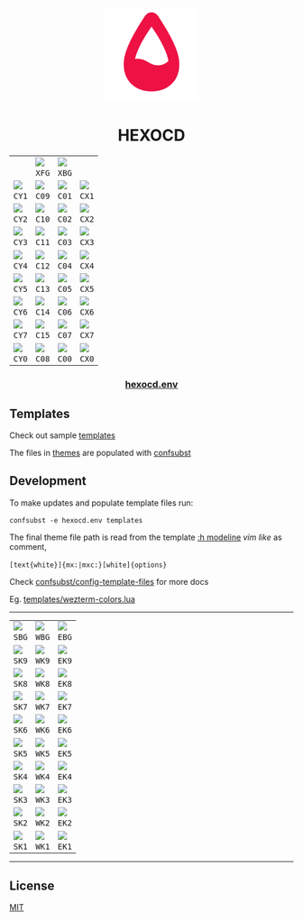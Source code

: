 <!-- mxc: path=./README.md -->

<div align="center">
  <img src=".github/assets/icon.png" width="168px"/>
  <h1>HEXOCD</h1>
</div>

<div align="center">
  <table>
    <tbody>
      <tr>
        <td></td>
        <td><img width="${W}" src="${U}/${W}x${H}/${XFG}/${XBG}.${FMT}?text=${XFG}&font=${FONT}"/><br><div align="center"><kbd>XFG</kbd></div></td>
        <td><img width="${W}" src="${U}/${W}x${H}/${XBG}/${XFG}.${FMT}?text=${XBG}&font=${FONT}"/><br><div align="center"><kbd>XBG</kbd></div></td>
        <td></td>
      </tr>
      <tr>
        <td><img width="${W}" src="${U}/${W}x${H}/${CY1}/000.${FMT}?text=${CY1}&font=${FONT}"/><br><div align="center"><kbd>CY1</kbd></div></td>
        <td><img width="${W}" src="${U}/${W}x${H}/${C09}/000.${FMT}?text=${C09}&font=${FONT}"/><br><div align="center"><kbd>C09</kbd></div></td>
        <td><img width="${W}" src="${U}/${W}x${H}/${C01}/000.${FMT}?text=${C01}&font=${FONT}"/><br><div align="center"><kbd>C01</kbd></div></td>
        <td><img width="${W}" src="${U}/${W}x${H}/${CX1}/000.${FMT}?text=${CX1}&font=${FONT}"/><br><div align="center"><kbd>CX1</kbd></div></td>
      </tr>
      <tr>
        <td><img width="${W}" src="${U}/${W}x${H}/${CY2}/000.${FMT}?text=${CY2}&font=${FONT}"/><br><div align="center"><kbd>CY2</kbd></div></td>
        <td><img width="${W}" src="${U}/${W}x${H}/${C10}/000.${FMT}?text=${C10}&font=${FONT}"/><br><div align="center"><kbd>C10</kbd></div></td>
        <td><img width="${W}" src="${U}/${W}x${H}/${C02}/000.${FMT}?text=${C02}&font=${FONT}"/><br><div align="center"><kbd>C02</kbd></div></td>
        <td><img width="${W}" src="${U}/${W}x${H}/${CX2}/000.${FMT}?text=${CX2}&font=${FONT}"/><br><div align="center"><kbd>CX2</kbd></div></td>
      </tr>
      <tr>
        <td><img width="${W}" src="${U}/${W}x${H}/${CY3}/000.${FMT}?text=${CY3}&font=${FONT}"/><br><div align="center"><kbd>CY3</kbd></div></td>
        <td><img width="${W}" src="${U}/${W}x${H}/${C11}/000.${FMT}?text=${C11}&font=${FONT}"/><br><div align="center"><kbd>C11</kbd></div></td>
        <td><img width="${W}" src="${U}/${W}x${H}/${C03}/000.${FMT}?text=${C03}&font=${FONT}"/><br><div align="center"><kbd>C03</kbd></div></td>
        <td><img width="${W}" src="${U}/${W}x${H}/${CX3}/000.${FMT}?text=${CX3}&font=${FONT}"/><br><div align="center"><kbd>CX3</kbd></div></td>
      </tr>
      <tr>
        <td><img width="${W}" src="${U}/${W}x${H}/${CY4}/000.${FMT}?text=${CY4}&font=${FONT}"/><br><div align="center"><kbd>CY4</kbd></div></td>
        <td><img width="${W}" src="${U}/${W}x${H}/${C12}/000.${FMT}?text=${C12}&font=${FONT}"/><br><div align="center"><kbd>C12</kbd></div></td>
        <td><img width="${W}" src="${U}/${W}x${H}/${C04}/FFF.${FMT}?text=${C04}&font=${FONT}"/><br><div align="center"><kbd>C04</kbd></div></td>
        <td><img width="${W}" src="${U}/${W}x${H}/${CX4}/FFF.${FMT}?text=${CX4}&font=${FONT}"/><br><div align="center"><kbd>CX4</kbd></div></td>
      </tr>
      <tr>
        <td><img width="${W}" src="${U}/${W}x${H}/${CY5}/000.${FMT}?text=${CY5}&font=${FONT}"/><br><div align="center"><kbd>CY5</kbd></div></td>
        <td><img width="${W}" src="${U}/${W}x${H}/${C13}/000.${FMT}?text=${C13}&font=${FONT}"/><br><div align="center"><kbd>C13</kbd></div></td>
        <td><img width="${W}" src="${U}/${W}x${H}/${C05}/FFF.${FMT}?text=${C05}&font=${FONT}"/><br><div align="center"><kbd>C05</kbd></div></td>
        <td><img width="${W}" src="${U}/${W}x${H}/${CX5}/FFF.${FMT}?text=${CX5}&font=${FONT}"/><br><div align="center"><kbd>CX5</kbd></div></td>
      </tr>
      <tr>
        <td><img width="${W}" src="${U}/${W}x${H}/${CY6}/000.${FMT}?text=${CY6}&font=${FONT}"/><br><div align="center"><kbd>CY6</kbd></div></td>
        <td><img width="${W}" src="${U}/${W}x${H}/${C14}/000.${FMT}?text=${C14}&font=${FONT}"/><br><div align="center"><kbd>C14</kbd></div></td>
        <td><img width="${W}" src="${U}/${W}x${H}/${C06}/000.${FMT}?text=${C06}&font=${FONT}"/><br><div align="center"><kbd>C06</kbd></div></td>
        <td><img width="${W}" src="${U}/${W}x${H}/${CX6}/000.${FMT}?text=${CX6}&font=${FONT}"/><br><div align="center"><kbd>CX6</kbd></div></td>
      </tr>
      <tr>
        <td><img width="${W}" src="${U}/${W}x${H}/${CY7}/000.${FMT}?text=${CY7}&font=${FONT}"/><br><div align="center"><kbd>CY7</kbd></div></td>
        <td><img width="${W}" src="${U}/${W}x${H}/${C15}/000.${FMT}?text=${C15}&font=${FONT}"/><br><div align="center"><kbd>C15</kbd></div></td>
        <td><img width="${W}" src="${U}/${W}x${H}/${C07}/FFF.${FMT}?text=${C07}&font=${FONT}"/><br><div align="center"><kbd>C07</kbd></div></td>
        <td><img width="${W}" src="${U}/${W}x${H}/${CX7}/FFF.${FMT}?text=${CX7}&font=${FONT}"/><br><div align="center"><kbd>CX7</kbd></div></td>
      </tr>
      <tr>
        <td><img width="${W}" src="${U}/${W}x${H}/${CY0}/FFF.${FMT}?text=${CY0}&font=${FONT}"/><br><div align="center"><kbd>CY0</kbd></div></td>
        <td><img width="${W}" src="${U}/${W}x${H}/${C08}/FFF.${FMT}?text=${C08}&font=${FONT}"/><br><div align="center"><kbd>C08</kbd></div></td>
        <td><img width="${W}" src="${U}/${W}x${H}/${C00}/FFF.${FMT}?text=${C00}&font=${FONT}"/><br><div align="center"><kbd>C00</kbd></div></td>
        <td><img width="${W}" src="${U}/${W}x${H}/${CX0}/FFF.${FMT}?text=${CX0}&font=${FONT}"/><br><div align="center"><kbd>CX0</kbd></div></td>
      </tr>
    </tbody>
  </table>
</div>


<div align="center">
    <h3><a href="hexocd.env">hexocd.env</a></h3>
</div>


Templates
---------

Check out sample [templates](./templates)

The files in [themes](./themes) are populated with [confsubst](https://github.com/metaory/confsubst)


Development
-----------
To make updates and populate template files run:

	confsubst -e hexocd.env templates

The final theme file path is read from the template [:h modeline](https://neovim.io/doc/user/options.html#modeline) _vim like_ as comment,


`[text{white}]{mx:|mxc:}[white]{options}`

Check [confsubst/config-template-files](https://github.com/metaory/confsubst/tree/master?tab=readme-ov-file#config-template-files) for more docs

Eg. [templates/wezterm-colors.lua](templates/wezterm-colors.lua)

<div align="center">
  <table>
    <tbody>
      <tr>
        <td><img width="${W}" src="${U}/${W}x${H}/${SBG}/${SFG}.${FMT}?text=${SBG}&font=${FONT}"/><br><div align="center"><kbd>SBG</kbd></div></td>
        <td><img width="${W}" src="${U}/${W}x${H}/${WBG}/${WFG}.${FMT}?text=${WBG}&font=${FONT}"/><br><div align="center"><kbd>WBG</kbd></div></td>
        <td><img width="${W}" src="${U}/${W}x${H}/${EBG}/${EFG}.${FMT}?text=${EBG}&font=${FONT}"/><br><div align="center"><kbd>EBG</kbd></div></td>
      </tr>
      <hr>
      <tr>
        <td><img width="${W}" src="${U}/${W}x${H}/${SK9}/000.${FMT}?text=${SK9}&font=${FONT}"/><br><div align="center"><kbd>SK9</kbd></div></td>
        <td><img width="${W}" src="${U}/${W}x${H}/${WK9}/000.${FMT}?text=${WK9}&font=${FONT}"/><br><div align="center"><kbd>WK9</kbd></div></td>
        <td><img width="${W}" src="${U}/${W}x${H}/${EK9}/000.${FMT}?text=${EK9}&font=${FONT}"/><br><div align="center"><kbd>EK9</kbd></div></td>
      </tr>
      <tr>
        <td><img width="${W}" src="${U}/${W}x${H}/${SK8}/000.${FMT}?text=${SK8}&font=${FONT}"/><br><div align="center"><kbd>SK8</kbd></div></td>
        <td><img width="${W}" src="${U}/${W}x${H}/${WK8}/000.${FMT}?text=${WK8}&font=${FONT}"/><br><div align="center"><kbd>WK8</kbd></div></td>
        <td><img width="${W}" src="${U}/${W}x${H}/${EK8}/000.${FMT}?text=${EK8}&font=${FONT}"/><br><div align="center"><kbd>EK8</kbd></div></td>
      </tr>
      <tr>
        <td><img width="${W}" src="${U}/${W}x${H}/${SK7}/FFF.${FMT}?text=${SK7}&font=${FONT}"/><br><div align="center"><kbd>SK7</kbd></div></td>
        <td><img width="${W}" src="${U}/${W}x${H}/${WK7}/FFF.${FMT}?text=${WK7}&font=${FONT}"/><br><div align="center"><kbd>WK7</kbd></div></td>
        <td><img width="${W}" src="${U}/${W}x${H}/${EK7}/000.${FMT}?text=${EK7}&font=${FONT}"/><br><div align="center"><kbd>EK7</kbd></div></td>
      </tr>
      <tr>
        <td><img width="${W}" src="${U}/${W}x${H}/${SK6}/FFF.${FMT}?text=${SK6}&font=${FONT}"/><br><div align="center"><kbd>SK6</kbd></div></td>
        <td><img width="${W}" src="${U}/${W}x${H}/${WK6}/FFF.${FMT}?text=${WK6}&font=${FONT}"/><br><div align="center"><kbd>WK6</kbd></div></td>
        <td><img width="${W}" src="${U}/${W}x${H}/${EK6}/000.${FMT}?text=${EK6}&font=${FONT}"/><br><div align="center"><kbd>EK6</kbd></div></td>
      </tr>
      <tr>
        <td><img width="${W}" src="${U}/${W}x${H}/${SK5}/FFF.${FMT}?text=${SK5}&font=${FONT}"/><br><div align="center"><kbd>SK5</kbd></div></td>
        <td><img width="${W}" src="${U}/${W}x${H}/${WK5}/FFF.${FMT}?text=${WK5}&font=${FONT}"/><br><div align="center"><kbd>WK5</kbd></div></td>
        <td><img width="${W}" src="${U}/${W}x${H}/${EK5}/FFF.${FMT}?text=${EK5}&font=${FONT}"/><br><div align="center"><kbd>EK5</kbd></div></td>
      </tr>
      <tr>
        <td><img width="${W}" src="${U}/${W}x${H}/${SK4}/FFF.${FMT}?text=${SK4}&font=${FONT}"/><br><div align="center"><kbd>SK4</kbd></div></td>
        <td><img width="${W}" src="${U}/${W}x${H}/${WK4}/FFF.${FMT}?text=${WK4}&font=${FONT}"/><br><div align="center"><kbd>WK4</kbd></div></td>
        <td><img width="${W}" src="${U}/${W}x${H}/${EK4}/FFF.${FMT}?text=${EK4}&font=${FONT}"/><br><div align="center"><kbd>EK4</kbd></div></td>
      </tr>
      <tr>
        <td><img width="${W}" src="${U}/${W}x${H}/${SK3}/FFF.${FMT}?text=${SK3}&font=${FONT}"/><br><div align="center"><kbd>SK3</kbd></div></td>
        <td><img width="${W}" src="${U}/${W}x${H}/${WK3}/FFF.${FMT}?text=${WK3}&font=${FONT}"/><br><div align="center"><kbd>WK3</kbd></div></td>
        <td><img width="${W}" src="${U}/${W}x${H}/${EK3}/FFF.${FMT}?text=${EK3}&font=${FONT}"/><br><div align="center"><kbd>EK3</kbd></div></td>
      </tr>
      <tr>
        <td><img width="${W}" src="${U}/${W}x${H}/${SK2}/FFF.${FMT}?text=${SK2}&font=${FONT}"/><br><div align="center"><kbd>SK2</kbd></div></td>
        <td><img width="${W}" src="${U}/${W}x${H}/${WK2}/FFF.${FMT}?text=${WK2}&font=${FONT}"/><br><div align="center"><kbd>WK2</kbd></div></td>
        <td><img width="${W}" src="${U}/${W}x${H}/${EK2}/FFF.${FMT}?text=${EK2}&font=${FONT}"/><br><div align="center"><kbd>EK2</kbd></div></td>
      </tr>
      <tr>
        <td><img width="${W}" src="${U}/${W}x${H}/${SK1}/FFF.${FMT}?text=${SK1}&font=${FONT}"/><br><div align="center"><kbd>SK1</kbd></div></td>
        <td><img width="${W}" src="${U}/${W}x${H}/${WK1}/FFF.${FMT}?text=${WK1}&font=${FONT}"/><br><div align="center"><kbd>WK1</kbd></div></td>
        <td><img width="${W}" src="${U}/${W}x${H}/${EK1}/FFF.${FMT}?text=${EK1}&font=${FONT}"/><br><div align="center"><kbd>EK1</kbd></div></td>
      </tr>
    </tbody>
  </table>
</div>

---

## License

[MIT](LICENSE)
